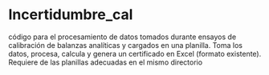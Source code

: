 # Incertidumbre_cal
código para el procesamiento de datos tomados durante ensayos de calibración de balanzas analíticas y cargados en una planilla. 
Toma los datos, procesa, calcula y genera un certificado en Excel (formato existente).
Requiere de las planillas adecuadas en el mismo directorio
